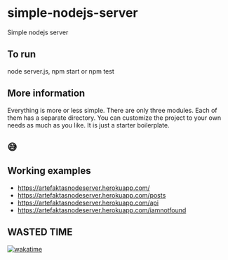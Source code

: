 # simple-nodejs-server

Simple nodejs server

## To run

node server.js, npm start or npm test

## More information

Everything is more or less simple. There are only three modules. Each of them has a separate directory. You can customize the project to your own needs as much as you like. It is just a starter boilerplate.

## 😅

## Working examples

- https://artefaktasnodeserver.herokuapp.com/
- https://artefaktasnodeserver.herokuapp.com/posts
- https://artefaktasnodeserver.herokuapp.com/api
- https://artefaktasnodeserver.herokuapp.com/iamnotfound

## WASTED TIME

[![wakatime](https://wakatime.com/badge/user/1fbc8005-b2d0-4f4f-93e8-f12d7d25d676/project/4eab7309-a022-413d-816a-fff61d811621.svg)](https://wakatime.com/badge/user/1fbc8005-b2d0-4f4f-93e8-f12d7d25d676/project/4eab7309-a022-413d-816a-fff61d811621)
